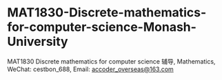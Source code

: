 # MAT1830-Discrete-mathematics-for-computer-science-Monash-University
MAT1830 Discrete mathematics for computer science 辅导, Mathematics, WeChat: cestbon_688, Email: accoder_overseas@163.com
